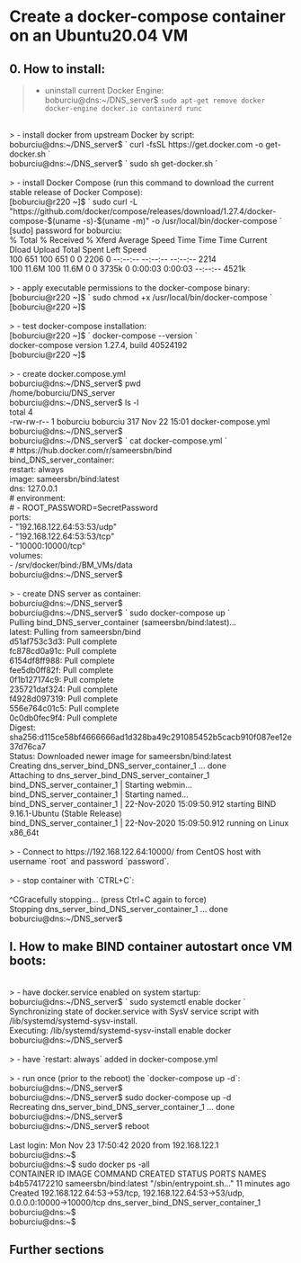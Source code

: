 # Create a docker-compose container on an Ubuntu20.04 VM
 
## 0. How to install:
 >  - uninstall current Docker Engine:<br/>
boburciu@dns:~/DNS_server$ ` sudo apt-get remove docker docker-engine docker.io containerd runc  `  <br/>
<br/>
 >  - install docker from upstream Docker by script:<br/>
boburciu@dns:~/DNS_server$ ` curl -fsSL https://get.docker.com -o get-docker.sh  `  <br/>
boburciu@dns:~/DNS_server$ ` sudo sh get-docker.sh  `  <br/>
<br/>
 >  - install Docker Compose (run this command to download the current stable release of Docker Compose):<br/>
[boburciu@r220 ~]$ ` sudo curl -L "https://github.com/docker/compose/releases/download/1.27.4/docker-compose-$(uname -s)-$(uname -m)" -o /usr/local/bin/docker-compose  `   <br/>
[sudo] password for boburciu: <br/>
  % Total    % Received % Xferd  Average Speed   Time    Time     Time  Current <br/>
                                 Dload  Upload   Total   Spent    Left  Speed <br/>
100   651  100   651    0     0   2206      0 --:--:-- --:--:-- --:--:--  2214 <br/>
100 11.6M  100 11.6M    0     0  3735k      0  0:00:03  0:00:03 --:--:-- 4521k   <br/>
<br/>
 >  - apply executable permissions to the docker-compose binary:<br/>
[boburciu@r220 ~]$ ` sudo chmod +x /usr/local/bin/docker-compose  `  <br/>
[boburciu@r220 ~]$<br/>
<br/>
 >  - test docker-compose installation:<br/>
[boburciu@r220 ~]$ ` docker-compose --version  `  <br/>
docker-compose version 1.27.4, build 40524192 <br/>
[boburciu@r220 ~]$<br/>
<br/>
 >  - create docker.compose.yml<br/>
boburciu@dns:~/DNS_server$ pwd <br/>
/home/boburciu/DNS_server <br/>
boburciu@dns:~/DNS_server$ ls -l <br/>
total 4 <br/>
-rw-rw-r-- 1 boburciu boburciu 317 Nov 22 15:01 docker-compose.yml <br/>
boburciu@dns:~/DNS_server$ <br/>
boburciu@dns:~/DNS_server$ ` cat docker-compose.yml  `   <br/>
    # https://hub.docker.com/r/sameersbn/bind <br/>
    bind_DNS_server_container: <br/>
      restart: always <br/> 
      image: sameersbn/bind:latest <br/>
      dns: 127.0.0.1 <br/>
      # environment: <br/>
      #   - ROOT_PASSWORD=SecretPassword <br/>
      ports: <br/>
        - "192.168.122.64:53:53/udp" <br/>
        - "192.168.122.64:53:53/tcp" <br/>
        - "10000:10000/tcp" <br/>
      volumes: <br/>
        - /srv/docker/bind:/BM_VMs/data <br/>
boburciu@dns:~/DNS_server$ <br/>
 <br/>
 >  - create DNS server as container: <br/>
boburciu@dns:~/DNS_server$ <br/>
boburciu@dns:~/DNS_server$ ` sudo docker-compose up  `   <br/>
Pulling bind_DNS_server_container (sameersbn/bind:latest)... <br/>
latest: Pulling from sameersbn/bind <br/>
d51af753c3d3: Pull complete <br/>
fc878cd0a91c: Pull complete <br/>
6154df8ff988: Pull complete <br/>
fee5db0ff82f: Pull complete <br/>
0f1b127174c9: Pull complete <br/>
235721daf324: Pull complete <br/>
f4928d097319: Pull complete <br/>
556e764c01c5: Pull complete <br/>
0c0db0fec9f4: Pull complete <br/>
Digest: sha256:d115ce58bf4666666ad1d328ba49c291085452b5cacb910f087ee12e37d76ca7 <br/>
Status: Downloaded newer image for sameersbn/bind:latest <br/>
Creating dns_server_bind_DNS_server_container_1 ... done <br/>
Attaching to dns_server_bind_DNS_server_container_1 <br/>
bind_DNS_server_container_1  | Starting webmin... <br/>
bind_DNS_server_container_1  | Starting named... <br/>
bind_DNS_server_container_1  | 22-Nov-2020 15:09:50.912 starting BIND 9.16.1-Ubuntu (Stable Release) <id:d497c32> <br/>
bind_DNS_server_container_1  | 22-Nov-2020 15:09:50.912 running on Linux x86_64t <br/>
<br/>
 >  - Connect to https://192.168.122.64:10000/ from CentOS host with username `root` and password `password`.<br/>
<br/>
 >  - stop container with `CTRL+C`:<br/>
<br/>
^CGracefully stopping... (press Ctrl+C again to force)<br/>
Stopping dns_server_bind_DNS_server_container_1 ... done<br/>
boburciu@dns:~/DNS_server$<br/>

## I. How to make BIND container autostart once VM boots:
 <br/>
 >  -  have docker.service enabled on system startup: <br/>
boburciu@dns:~/DNS_server$ ` sudo systemctl enable docker ` <br/>
Synchronizing state of docker.service with SysV service script with /lib/systemd/systemd-sysv-install. <br/>
Executing: /lib/systemd/systemd-sysv-install enable docker <br/>
boburciu@dns:~/DNS_server$ <br/>
 <br/>
 >  -  have `restart: always` added in docker-compose.yml <br/>
 <br/>
 >  -  run once (prior to the reboot) the `docker-compose up -d`: <br/>
boburciu@dns:~/DNS_server$ <br/>
boburciu@dns:~/DNS_server$ sudo docker-compose up -d<br/>
Recreating dns_server_bind_DNS_server_container_1 ... done<br/>
boburciu@dns:~/DNS_server$<br/>
boburciu@dns:~/DNS_server$ reboot<br/>
<br/>
Last login: Mon Nov 23 17:50:42 2020 from 192.168.122.1<br/>
boburciu@dns:~$<br/>
boburciu@dns:~$ sudo docker ps -all<br/>
CONTAINER ID        IMAGE                   COMMAND                  CREATED             STATUS              PORTS                                                                            NAMES<br/>
b4b574172210        sameersbn/bind:latest   "/sbin/entrypoint.sh…"   11 minutes ago      Created             192.168.122.64:53->53/tcp, 192.168.122.64:53->53/udp, 0.0.0.0:10000->10000/tcp   dns_server_bind_DNS_server_container_1<br/>
boburciu@dns:~$<br/>
boburciu@dns:~$<br/>

## Further sections
